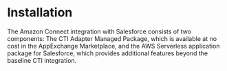 # Installation

The Amazon Connect integration with Salesforce consists of two
components: The CTI Adapter Managed Package, which is available at no
cost in the AppExchange Marketplace, and the AWS Serverless application
package for Salesforce, which provides additional features beyond the
baseline CTI integration.